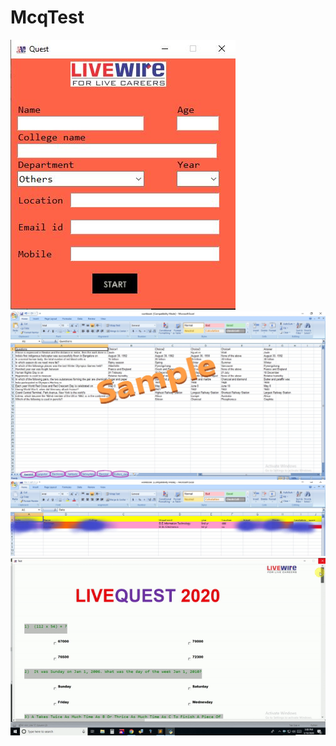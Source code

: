 # McqTest
<img src="screenshot/fillform.JPG" alt="Check your internet connection">
<img src="screenshot/questions.jpg" alt="Check your internet connection">
<img src="screenshot/results.jpg" alt="Check your internet connection">
<img src="screenshot/working.gif" alt="Check your internet connection">
